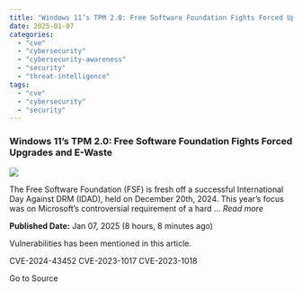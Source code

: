 ```yaml
---
title: "Windows 11’s TPM 2.0: Free Software Foundation Fights Forced Upgrades and E-Waste"
date: 2025-01-07
categories: 
  - "cve"
  - "cybersecurity"
  - "cybersecurity-awareness"
  - "security"
  - "threat-intelligence"
tags: 
  - "cve"
  - "cybersecurity"
  - "security"
---
```


### Windows 11’s TPM 2.0: Free Software Foundation Fights Forced Upgrades and E-Waste

![](https://upload.cvefeed.io/news/22603/thumbnail.jpg)

The Free Software Foundation (FSF) is fresh off a successful International Day Against DRM (IDAD), held on December 20th, 2024. This year’s focus was on Microsoft’s controversial requirement of a hard ... _Read more_

**Published Date:** Jan 07, 2025 (8 hours, 8 minutes ago)

Vulnerabilities has been mentioned in this article.

CVE-2024-43452 CVE-2023-1017 CVE-2023-1018

Go to Source
